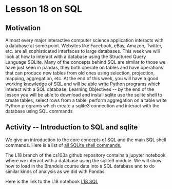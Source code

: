 # Lesson 18 on SQL

## Motivation
Almost every major interactive computer science application interacts with a database at some point.  Websites like Facebook, eBay, Amazon, Twitter, etc. are all sophisticated interfaces to large databases. This week we will look at how to interact with a database using the Structured Query Language SQLite.  Many of the concepts behind SQL are similar to those we have just seen in pandas, they both operate on tables and have operations that can produce new tables from old ones using selection, projection, mapping, aggregation, etc. At the end of this week, you will have a good working knowledge of SQL and will be able write Python programs which interact with a SQL database.
Learning Objectives -- by the end of the lesson you will be able to
download and install sqlite
use the sqlite shell to create tables, select rows from a table, perform aggregation on a table
write Python programs which create a sqlite3 connection and interact with the database using SQL commands

## Activity -- Introduction to SQL and sqlite
We give an introduction to the core concepts of SQL and the main SQL shell commands.
Here is a list of [all SQLite shell commands.](https://www.sqlite.org/lang.html) 


The L18 branch of the cs103a github repository contains a jupyter notebook where we interact with a database using the sqlite3 module. 
We will show how to load in the Brandeis course data into a SQL database and to do similar kinds of analysis as we did with Pandas.

Here is the link to the L18 notebook [L18 SQL](https://github.com/tjhickey724/cs103aspr23)

